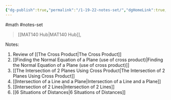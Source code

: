 ```yaml
---
{"dg-publish":true,"permalink":"/1-19-22-notes-set/","dgHomeLink":true,"dgPassFrontmatter":false,"dgShowLocalGraph":true}
---
```


#math #notes-set 
> [[MAT140 Hub|MAT140 Hub]], 

Notes:
1. Review of [[The Cross Product|The Cross Product]]
2. [[Finding the Normal Equation of a Plane (use of cross product)|Finding the Normal Equation of a Plane (use of cross product)]]
3. [[The Intersection of 2 Planes Using Cross Product|The Intersection of 2 Planes Using Cross Product]]
4. [[Intersection of a Line and a Plane|Intersection of a Line and a Plane]]
5. [[Intersection of 2 Lines|Intersection of 2 Lines]]
6. [[6 Situations of Distances|6 Situations of Distances]]